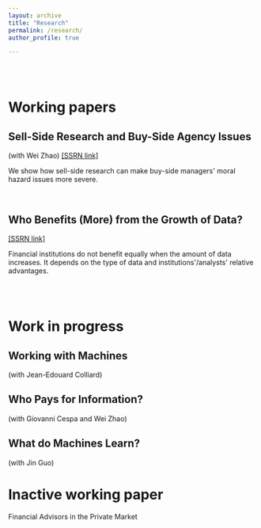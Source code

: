 ```yaml
---
layout: archive
title: "Research"
permalink: /research/
author_profile: true

---
```


<br />
<br />


# Working papers

## Sell-Side Research and Buy-Side Agency Issues 
(with Wei Zhao) [[SSRN link]](https://papers.ssrn.com/sol3/papers.cfm?abstract_id=3957601) 

We show how sell-side research can make buy-side managers' moral hazard issues more severe.


<br />


## Who Benefits (More) from the Growth of Data? 
[[SSRN link]](https://papers.ssrn.com/sol3/papers.cfm?abstract_id=4260838) 

Financial institutions do not benefit equally when the amount of data increases. It depends on the type of data and institutions'/analysts'  relative advantages.


<br />
<br />


# Work in progress

## Working with Machines 
(with Jean-Edouard Colliard)

## Who Pays for Information? 
(with Giovanni Cespa and Wei Zhao)

## What do Machines Learn? 
(with Jin Guo)
<br />

# Inactive working paper
Financial Advisors in the Private Market
